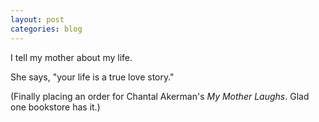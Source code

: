 ```yaml
---
layout: post
categories: blog
---
```


I tell my mother about my life.

She says, "your life is a true love story."

(Finally placing an order for Chantal Akerman's _My Mother Laughs_. Glad one bookstore has it.)